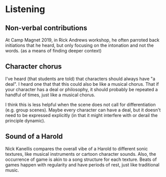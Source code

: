 # Listening

## Non-verbal contributions

At Camp Magnet 2019, in Rick Andrews workshop, he often parroted back initiations that he heard, but only focusing on the intonation and not the words. (as a means of finding deeper context)

## Character chorus

I've heard (that students are told) that characters should always have "a deal". I heard one that that this could also be like a musical chorus. That if your character has a deal or philosophy, it should probably be repeated a handful of times, just like a musical chorus.

I think this is less helpful when the scene does not call for differentiation (e.g. group scenes). Maybe every character can have a deal, but it doesn't need to be expressed explicitly (in that it might interfere with or derail the principle dynamic).

## Sound of a Harold

Nick Kanellis compares the overall vibe of a Harold to different sonic textures, like musical instruments or cartoon character sounds. Also, the occurrence of game is akin to a song structure for each texture. Beats of games happen with regularity and have periods of rest, just like traditional music.
